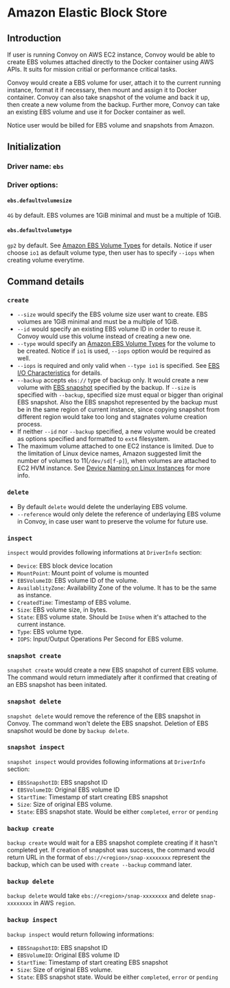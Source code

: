 # Amazon Elastic Block Store

## Introduction
If user is running Convoy on AWS EC2 instance, Convoy would be able to create EBS volumes attached directly to the Docker container using AWS APIs. It suits for mission critial or performance critical tasks.

Convoy would create a EBS volume for user, attach it to the current running instance, format it if necessary, then mount and assign it to Docker container. Convoy can also take snapshot of the volume and back it up, then create a new volume from the backup. Further more, Convoy can take an existing EBS volume and use it for Docker container as well.

Notice user would be billed for EBS volume and snapshots from Amazon.

## Initialization

### Driver name: `ebs`
### Driver options:
#### `ebs.defaultvolumesize`
`4G` by default. EBS volumes are 1GiB minimal and must be a multiple of 1GiB.
#### `ebs.defaultvolumetype`
`gp2` by default. See [Amazon EBS Volume Types](http://docs.aws.amazon.com/AWSEC2/latest/UserGuide/EBSVolumeTypes.html) for details. Notice if user choose `io1` as default volume type, then user has to specify `--iops` when creating volume everytime.

## Command details
### `create`
* `--size` would specify the EBS volume size user want to create. EBS volumes are 1GiB minimal and must be a multiple of 1GiB.
* `--id` would specify an existing EBS volume ID in order to reuse it. Convoy would use this volume instead of creating a new one.
* `--type` would specify an [Amazon EBS Volume Types](http://docs.aws.amazon.com/AWSEC2/latest/UserGuide/EBSVolumeTypes.html) for the volume to be created. Notice if `io1` is used, `--iops` option would be required as well.
* `--iops` is required and only valid when `--type io1` is specified. See [EBS I/O Characteristics](http://docs.aws.amazon.com/AWSEC2/latest/UserGuide/ebs-io-characteristics.html) for details.
* `--backup` accepts `ebs://` type of backup only. It would create a new volume with [EBS snapshot](http://docs.aws.amazon.com/AWSEC2/latest/UserGuide/EBSSnapshots.html) specified by the backup. If `--size` is specified with `--backup`, specified size must equal or bigger than original EBS snapshot. Also the EBS snapshot represented by the backup must be in the same region of current instance, since copying snapshot from different region would take too long and stagnates volume creation process.
* If neither `--id` nor `--backup` specified, a new volume would be created as options specified and formatted to `ext4` filesystem.
* The maximum volume attached to one EC2 instance is limited. Due to the limitation of Linux device names, Amazon suggested limit the number of volumes to 11(`/dev/sd[f-p]`), when volumes are attached to EC2 HVM instance. See [Device Naming on Linux Instances](http://docs.aws.amazon.com/AWSEC2/latest/UserGuide/device_naming.html) for more info.

### `delete`
* By default `delete` would delete the underlaying EBS volume.
* `--reference` would only delete the reference of underlaying EBS volume in Convoy, in case user want to preserve the volume for future use.

### `inspect`
`inspect` would provides following informations at `DriverInfo` section:
* `Device`: EBS block device location
* `MountPoint`: Mount point of volume is mounted
* `EBSVolumeID`: EBS volume ID of the volume.
* `AvailablityZone`: Availability Zone of the volume. It has to be the same as instance.
* `CreatedTime`: Timestamp of EBS volume.
* `Size`: EBS volume size, in bytes.
* `State`: EBS volume state. Should be `InUse` when it's attached to the current instance.
* `Type`: EBS volume type.
* `IOPS`: Input/Output Operations Per Second for EBS volume.

### `snapshot create`
`snapshot create` would create a new EBS snapshot of current EBS volume. The command would return immediately after it confirmed that creating of an EBS snapshot has been initated.

### `snapshot delete`
`snapshot delete` would remove the reference of the EBS snapshot in Convoy. The command won't delete the EBS snapshot. Deletion of EBS snapshot would be done by `backup delete`.

### `snapshot inspect`
`snapshot inspect` would provides following informations at `DriverInfo` section:
* `EBSSnapshotID`: EBS snapshot ID
* `EBSVolumeID`: Original EBS volume ID
* `StartTime`: Timestamp of start creating EBS snapshot
* `Size`: Size of original EBS volume.
* `State`: EBS snapshot state. Would be either `completed`, `error` or `pending`

### `backup create`
`backup create` would wait for a EBS snapshot complete creating if it hasn't completed yet. If creation of snapshot was success, the command would return URL in the format of `ebs://<region>/snap-xxxxxxxx` represent the backup, which can be used with `create --backup` command later.

### `backup delete`
`backup delete` would take `ebs://<region>/snap-xxxxxxxx` and delete `snap-xxxxxxxx` in AWS `region`.

### `backup inspect`
`backup inspect` would return following informations:
* `EBSSnapshotID`: EBS snapshot ID
* `EBSVolumeID`: Original EBS volume ID
* `StartTime`: Timestamp of start creating EBS snapshot
* `Size`: Size of original EBS volume.
* `State`: EBS snapshot state. Would be either `completed`, `error` or `pending`
